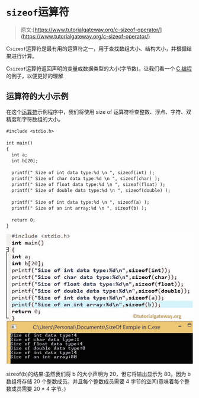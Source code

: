 # `sizeof`运算符

> 原文:[https://www.tutorialgateway.org/c-sizeof-operator/](https://www.tutorialgateway.org/c-sizeof-operator/)

C`sizeof`运算符是最有用的运算符之一，用于查找数组大小、结构大小，并根据结果进行计算。

C`sizeof`运算符返回声明的变量或数据类型的大小(字节数)。让我们看一个 [C 编程](https://www.tutorialgateway.org/c-programming/)的例子，以便更好的理解

## 运算符的大小示例

在这个[运算符](https://www.tutorialgateway.org/c-programming-operators/)示例程序中，我们将使用 size of 运算符检查整数、浮点、字符、双精度和字符数组的大小。

```
#include <stdio.h>

int main()
{
  int a;
  int b[20];

  printf(" Size of int data type:%d \n ", sizeof(int) );
  printf(" Size of char data type:%d \n ", sizeof(char) );
  printf(" Size of float data type:%d \n ", sizeof(float) );
  printf(" Size of double data type:%d \n ", sizeof(double) );

  printf(" Size of int data type:%d \n ", sizeof(a) ); 
  printf(" Size of an int array:%d \n ", sizeof(b) );

  return 0;
}
```

![C SizeOf Operator](img/32e17e0dc17c8e0bb1000cdd002fd1cc.png)

sizeof(b)的结果:虽然我们将 b 的大小声明为 20，但它将输出显示为 80。因为 b 数组将存储 20 个整数成员。并且每个整数成员需要 4 字节的空间(意味着每个整数成员需要 20 * 4 字节。)
